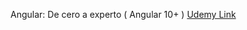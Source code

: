 
Angular: De cero a experto ( Angular 10+ )
[Udemy Link](https://www.udemy.com/course/angular-2-fernando-herrera/)